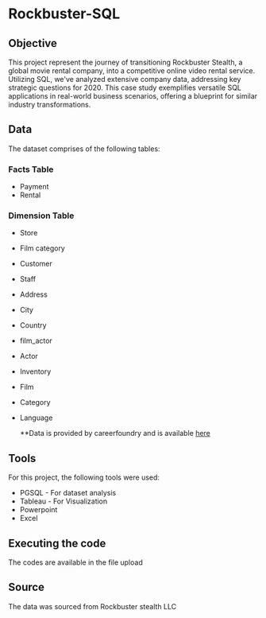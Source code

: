 # Rockbuster-SQL
## Objective
This project represent the journey of transitioning Rockbuster Stealth, a global movie rental company, into a competitive online video rental service. Utilizing SQL, we've analyzed extensive company data, addressing key strategic questions for 2020. This case study exemplifies versatile SQL applications in real-world business scenarios, offering a blueprint for similar industry transformations.

## Data 
The dataset comprises of the following tables: 

### Facts Table
- Payment
- Rental

### Dimension Table
- Store
- Film category
- Customer
- Staff
- Address
- City
- Country
- film_actor
- Actor
- Inventory
- Film
- Category
- Language

  **Data is provided by careerfoundry and is available [here](http://www.postgresqltutorial.com/wp-content/uploads/2019/05/dvdrental.zip)
  


## Tools
For this project, the following tools were used: 
- PGSQL - For dataset analysis
- Tableau - For Visualization
- Powerpoint
- Excel 


## Executing the code
The codes are available in the file upload

## Source
The data was sourced from Rockbuster stealth LLC



